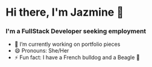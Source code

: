  # Hi there, I'm Jazmine 👋
### I'm a FullStack Developer seeking employment

- 🔭 I’m currently working on portfolio pieces
- 😄 Pronouns: She/Her
 - ⚡ Fun fact: I have a French bulldog and a Beagle :dog:
